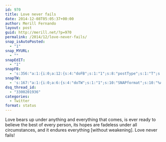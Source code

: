 ```yaml
---
id: 970
title: Love never fails
date: 2014-12-08T05:05:37+00:00
author: Merill Fernando
layout: post
guid: http://merill.net/?p=970
permalink: /2014/12/love-never-fails/
snap_isAutoPosted:
  - "1"
snap_MYURL:
  - ""
snapEdIT:
  - "1"
snapFB:
  - 's:356:"a:1:{i:0;a:12:{s:4:"doFB";s:1:"1";s:8:"postType";s:1:"T";s:10:"AttachPost";s:1:"2";s:10:"SNAPformat";s:10:"%FULLTEXT%";s:9:"isAutoImg";s:1:"A";s:8:"imgToUse";s:0:"";s:9:"isAutoURL";s:1:"A";s:8:"urlToUse";s:0:"";s:11:"isPrePosted";s:1:"1";s:8:"isPosted";s:1:"1";s:4:"pgID";s:35:"10152446398931402_10152447171866402";s:5:"pDate";s:19:"2014-12-07 19:05:45";}}";'
snapTW:
  - 's:167:"a:1:{i:0;a:6:{s:4:"doTW";s:1:"1";s:10:"SNAPformat";s:10:"%ANNOUNCE%";s:8:"attchImg";s:1:"1";s:9:"isAutoImg";s:1:"A";s:8:"imgToUse";s:0:"";s:11:"isPrePosted";s:1:"1";}}";'
dsq_thread_id:
  - "3300201936"
categories:
  - Twitter
format: status
---
```

Love bears up under anything and everything that comes, is ever ready to believe the best of every person, its hopes are fadeless under all circumstances, and it endures everything [without weakening]. Love never fails!
